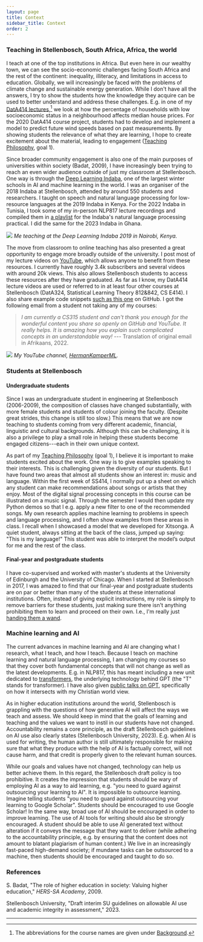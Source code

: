 ```yaml
---
layout: page
title: Context
sidebar_title: Context
order: 2
---
```


### Teaching in Stellenbosch, South Africa, Africa, the world

I teach at one of the top institutions in Africa. But even here in our wealthy town, we can see the socio-economic challenges facing South Africa and the rest of the continent: inequality, illiteracy, and limitations in access to education. Globally, we will increasingly be faced with the problems of climate change and sustainable energy generation. While I don't have all the answers, I try to show the students how the knowledge they acquire can be used to better understand and address these challenges. E.g. in one of my [DatA414 lectures](https://youtu.be/zu34zcyAFzU?t=80),[^1] we look at how the percentage of households with low socioeconomic status in a neighbourhood affects median house prices. For the 2020 DatA414 course project, students had to develop and implement a model to predict future wind speeds based on past measurements. By showing students the relevance of what they are learning, I hope to create excitement about the material, leading to engagement ([Teaching Philosophy]({{site.url}}/philosophy/), goal 1).

Since broader community engagement is also one of the main purposes of universities within society (Badat, 2009), I have increasingly been trying to reach an even wider audience outside of just my classroom at Stellenbosch. One way is through the [Deep Learning Indaba](https://deeplearningindaba.com/), one of the largest winter schools in AI and machine learning in the world. I was an organiser of the 2018 Indaba at Stellenbosch, attended by around 550 students and researchers. I taught on speech and natural language processing for low-resource languages at the 2019 Indaba in Kenya. For the 2022 Indaba in Tunisia, I took some of my in-person NLP817 lecture recordings and compiled them in [a playlist](https://www.youtube.com/playlist?list=PLmZlBIcArwhPHmHzyM_cZJQ8_v5paQJTV) for the Indaba's natural language processing practical. I did the same for the 2023 Indaba in Ghana.

![]({{site.url}}/fig/indaba_2019.png)
*Me teaching at the Deep Learning Indaba 2019 in Nairobi, Kenya.*

The move from classroom to online teaching has also presented a great opportunity to engage more broadly outside of the university. I post most of my lecture videos on [YouTube](https://www.youtube.com/c/HermanKamperML), which allows anyone to benefit from these resources. I currently have roughly 3.4k subscribers and several videos with around 20k views. This also allows Stellenbosch students to access these resources after they have graduated. As far as I know, my DatA414 lecture videos are used or referred to in at least four other courses at Stellenbosch (DatA324, Statistical Learning Theory 812&842, CS E414). I also share example code snippets [such as this one](https://github.com/kamperh/autoencoders_mnist/blob/master/ae_mnist.ipynb) on GitHub. I got the following email from a student not taking any of my courses:

> *I am currently a CS315 student and can't thank you enough for the wonderful content you share so openly on GitHub and YouTube. It really helps. It is amazing how you explain such complicated concepts in an understandable way!* --- Translation of original email in Afrikaans, 2022.

<!-- > *Ek is tans 'n CS 315-student en ek kan jou nie genoeg bedank vir die wonderlike inhoud wat jy so openlik deel op GitHub en Youtube nie, dit help regtig baie. Dis amazing hoe jy sulke ingewikkelde onderwerpe op 'n verstaanbare manier kan verduidelik!* -->

![]({{site.url}}/fig/hermankamperml_youtube.png)
*My YouTube channel, [HermanKamperML](https://www.youtube.com/HermanKamperML).*


### Students at Stellenbosch

#### Undergraduate students

Since I was an undergraduate student in engineering at Stellenbosch (2006-2009), the composition of classes have changed substantially, with more female students and students of colour joining the faculty. (Despite great strides, this change is still too slow.) This means that we are now teaching to students coming from very different academic, financial, linguistic and cultural backgrounds. Although this can be challenging, it is also a privilege to play a small role in helping these students become engaged citizens---each in their own unique context.

As part of my [Teaching Philosophy]({{site.url}}/philosophy/) (goal 1), I believe it is important to make students excited about the work. One way is to give examples speaking to their interests. This is challenging given the diversity of our students. But I have found two areas that almost all students show an interest in: music and language. Within the first week of SS414, I normally put up a sheet on which any student can make recommendations about songs or artists that they enjoy. Most of the digital signal processing concepts in this course can be illustrated on a music signal. Through the semester I would then update my Python demos so that I e.g. apply a new filter to one of the recommended songs. My own research applies machine learning to problems in speech and language processing, and I often show examples from these areas in class. I recall when I showcased a model that we developed for Xitsonga. A quiet student, always sitting at the back of the class, jumped up saying: "This is my language!" This student was able to interpret the model’s output for me and the rest of the class.

#### Final-year and postgraduate students

I have co-supervised and worked with master's students at the University of Edinburgh and the University of Chicago. When I started at Stellenbosch in 2017, I was amazed to find that our final-year and postgraduate students are on par or better than many of the students at these international institutions. Often, instead of giving explicit instructions, my role is simply to remove barriers for these students, just making sure there isn't anything prohibiting them to learn and proceed on their own. I.e., I'm really just [handing them a wand]({{site.url}}/knowledge#postgraduate-supervision-a-wand-dispenser). 


### Machine learning and AI

The current advances in machine learning and AI are changing what I research, what I teach, and how I teach. Because I teach on machine learning and natural language processing, I am changing my courses so that they cover both fundamental concepts that will not change as well as the latest developments. E.g. in NLP817, this has meant including a new unit dedicated to [transformers](https://www.youtube.com/playlist?list=PLmZlBIcArwhOPR2s-FIR7WoqNaBML233s), the underlying technology behind GPT (the "T" stands for transformer). I have also given [public talks on GPT](https://youtu.be/VtoVimtm_VQ), specifically on how it intersects with my Christian world view.

As in higher education institutions around the world, Stellenbosch is grappling with the questions of how generative AI will affect the ways we teach and assess. We should keep in mind that the goals of learning and teaching and the values we want to instil in our students have not changed. Accountability remains a core principle, as the draft Stellenbosch guidelines on AI use also clearly states (Stellenbosch University, 2023). E.g. when AI is used for writing, the human author is still ultimately responsible for making sure that what they produce with the help of AI is factually correct, will not cause harm, and that credit is properly given to the relevant human sources.

While our goals and values have not changed, technology can help us better achieve them. In this regard, the Stellenbosch draft policy is too prohibitive. It creates the impression that students should be wary of employing AI as a way to aid learning, e.g. "you need to guard against outsourcing your learning to AI". It is impossible to outsource learning. Imagine telling students "you need to guard against outsourcing your learning to Google Scholar". Students should be encouraged to use Google Scholar! In the same way, broad use of AI should be encouraged in order to improve learning. The use of AI tools for writing should also be strongly encouraged. A student should be able to use AI generated text without alteration if it conveys the message that they want to deliver (while adhering to the accountability principle, e.g. by ensuring that the content does not amount to blatant plagiarism of human content.) We live in an increasingly fast-paced high-demand society; if mundane tasks can be outsourced to a machine, then students should be encouraged and taught to do so.


### References

S. Badat, "The role of higher education in society: Valuing higher education," *HERS-SA Academy*, 2009.

Stellenbosch University, "Draft interim SU guidelines on allowable AI use and academic integrity in assessment," 2023.


* * *

[^1]: The abbreviations for the course names are given under [Background]({{site.url}}).
